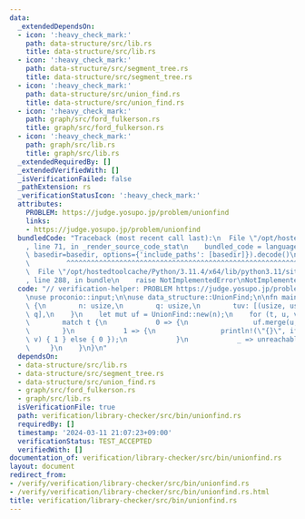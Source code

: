 ```yaml
---
data:
  _extendedDependsOn:
  - icon: ':heavy_check_mark:'
    path: data-structure/src/lib.rs
    title: data-structure/src/lib.rs
  - icon: ':heavy_check_mark:'
    path: data-structure/src/segment_tree.rs
    title: data-structure/src/segment_tree.rs
  - icon: ':heavy_check_mark:'
    path: data-structure/src/union_find.rs
    title: data-structure/src/union_find.rs
  - icon: ':heavy_check_mark:'
    path: graph/src/ford_fulkerson.rs
    title: graph/src/ford_fulkerson.rs
  - icon: ':heavy_check_mark:'
    path: graph/src/lib.rs
    title: graph/src/lib.rs
  _extendedRequiredBy: []
  _extendedVerifiedWith: []
  _isVerificationFailed: false
  _pathExtension: rs
  _verificationStatusIcon: ':heavy_check_mark:'
  attributes:
    PROBLEM: https://judge.yosupo.jp/problem/unionfind
    links:
    - https://judge.yosupo.jp/problem/unionfind
  bundledCode: "Traceback (most recent call last):\n  File \"/opt/hostedtoolcache/Python/3.11.4/x64/lib/python3.11/site-packages/onlinejudge_verify/documentation/build.py\"\
    , line 71, in _render_source_code_stat\n    bundled_code = language.bundle(stat.path,\
    \ basedir=basedir, options={'include_paths': [basedir]}).decode()\n          \
    \         ^^^^^^^^^^^^^^^^^^^^^^^^^^^^^^^^^^^^^^^^^^^^^^^^^^^^^^^^^^^^^^^^^^^^^^^^^^^^^^^^^\n\
    \  File \"/opt/hostedtoolcache/Python/3.11.4/x64/lib/python3.11/site-packages/onlinejudge_verify/languages/rust.py\"\
    , line 288, in bundle\n    raise NotImplementedError\nNotImplementedError\n"
  code: "// verification-helper: PROBLEM https://judge.yosupo.jp/problem/unionfind\n\
    \nuse proconio::input;\n\nuse data_structure::UnionFind;\n\nfn main() {\n    input!\
    \ {\n        n: usize,\n        q: usize,\n        tuv: [(usize, usize, usize);\
    \ q],\n    }\n    let mut uf = UnionFind::new(n);\n    for (t, u, v) in tuv {\n\
    \        match t {\n            0 => {\n                uf.merge(u, v);\n    \
    \        }\n            1 => {\n                println!(\"{}\", if uf.same(u,\
    \ v) { 1 } else { 0 });\n            }\n            _ => unreachable!(),\n   \
    \     }\n    }\n}\n"
  dependsOn:
  - data-structure/src/lib.rs
  - data-structure/src/segment_tree.rs
  - data-structure/src/union_find.rs
  - graph/src/ford_fulkerson.rs
  - graph/src/lib.rs
  isVerificationFile: true
  path: verification/library-checker/src/bin/unionfind.rs
  requiredBy: []
  timestamp: '2024-03-11 21:07:23+09:00'
  verificationStatus: TEST_ACCEPTED
  verifiedWith: []
documentation_of: verification/library-checker/src/bin/unionfind.rs
layout: document
redirect_from:
- /verify/verification/library-checker/src/bin/unionfind.rs
- /verify/verification/library-checker/src/bin/unionfind.rs.html
title: verification/library-checker/src/bin/unionfind.rs
---
```

